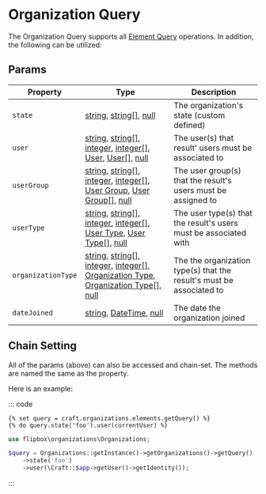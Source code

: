# Organization Query

The Organization Query supports all [Element Query] operations.  In addition, the following can be utilized:

## Params

| Property              | Type                                  | Description
| --------------------- | ------------------------------------- | ---------------------------------------------------------------------------------
| `state`               | [string], [string\[\]], [null]                                                                    | The organization's state (custom defined)
| `user`                | [string], [string\[\]], [integer], [integer\[\]], [User], [User\[\]], [null]                              | The user(s) that result' users must be associated to
| `userGroup`           | [string], [string\[\]], [integer], [integer\[\]], [User Group], [User Group\[\]], [null]                  | The user group(s) that the result's users must be assigned to
| `userType`            | [string], [string\[\]], [integer], [integer\[\]], [User Type], [User Type\[\]], [null]                    | The user type(s) that the result's users must be associated with
| `organizationType`    | [string], [string\[\]], [integer], [integer\[\]], [Organization Type], [Organization Type\[\]], [null]    | The the organization type(s) that the result's must be associated to
| `dateJoined`          | [string], [DateTime], [null]                                                                    | The date the organization joined

## Chain Setting

All of the params (above) can also be accessed and chain-set.  The methods are named the same as the property.

Here is an example:

::: code

```twig
{% set query = craft.organizations.elements.getQuery() %}
{% do query.state('foo').user(currentUser) %}
```

```php
use flipbox\organizations\Organizations;

$query = Organizations::getInstance()->getOrganizations()->getQuery()
    ->state('foo')
    ->user(\Craft::$app->getUser()->getIdentity());
```
:::

[integer]: http://www.php.net/language.types.integer "Integer"
[integer\[\]]: http://www.php.net/language.types.integer "Integer"
[array]: http://www.php.net/language.types.array "Array"
[string]: http://www.php.net/language.types.string "String"
[string\[\]]: http://www.php.net/language.types.string "String"
[null]: http://www.php.net/language.types.null "Null"
[DateTime]: http://php.net/manual/en/class.datetime.php

[User]: https://docs.craftcms.com/api/v3/craft-elements-user.html "User"
[User\[\]]: https://docs.craftcms.com/api/v3/craft-elements-user.html "User"
[User Group]: https://docs.craftcms.com/api/v3/craft-models-usergroup.html "User Group"
[User Group\[\]]: https://docs.craftcms.com/api/v3/craft-models-usergroup.html "User Group"

[User Type]: ../objects/user-type.md
[User Type\[\]]: ../objects/user-type.md
[Organization Type]: ../objects/organization-type.md
[Organization Type\[\]]: ../objects/organization-type.md

[Organization]: ../objects/organization.md
[Element Query]: https://docs.craftcms.com/v3/element-queries.html
